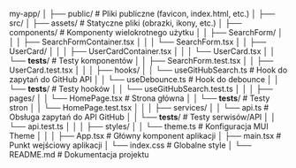 my-app/
│
├── public/                                 # Pliki publiczne (favicon, index.html, etc.)
│
├── src/
│   ├── assets/                             # Statyczne pliki (obrazki, ikony, etc.)
│   ├── components/                         # Komponenty wielokrotnego użytku
│   │   ├── SearchForm/
│   │   │   ├── SearchFormContainer.tsx
│   │   │   └── SearchForm.tsx
│   │   ├── UserCard/
│   │   │   ├── UserCardContainer.tsx
│   │   │   └── UserCard.tsx
│   │   └── __tests__/                      # Testy komponentów
│   │       ├── SearchForm.test.tsx
│   │       ├── UserCard.test.tsx
│   │
│   ├── hooks/
│   │   └── useGitHubSearch.ts              # Hook do zapytań do GitHub API
│   │   └── useDebounce.ts                  # Hook do debounce
│   │   └── __tests__/                      # Testy hooków
│   │       └── useGitHubSearch.test.ts
│   │
│   ├── pages/
│   │   └── HomePage.tsx                    # Strona główna
│   │   └── __tests__/                      # Testy stron
│   │       └── HomePage.test.tsx
│   │
│   ├── services/
│   │   └── api.ts                          # Obsługa zapytań do API GitHub
│   │   └── __tests__/                      # Testy serwisów/API
│   │       └── api.test.ts
│   │
│   ├── styles/
│   │   └── theme.ts                        # Konfiguracja MUI Theme
│   │
│   ├── App.tsx                             # Główny komponent aplikacji
│   ├── main.tsx                            # Punkt wejściowy aplikacji
│   └── index.css                           # Globalne style
│
└── README.md                               # Dokumentacja projektu
